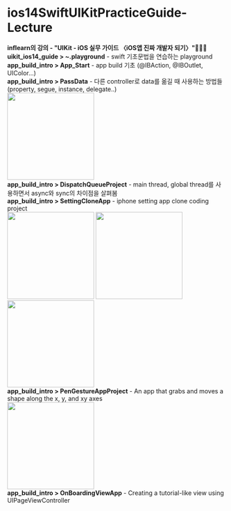 # ios14SwiftUIKitPracticeGuide-Lecture
<!DOCTYPE html>
<html lang="ko">
<head>
    <meta charset="UTF-8">
    <meta http-equiv="X-UA-Compatible" content="IE=edge">
    <meta name="viewport" content="width=device-width, initial-scale=1.0">
</head>
<body>
    <div class="content">
        <b>inflearn의 강의 - "UIKit - iOS 실무 가이드 〈iOS앱 진짜 개발자 되기〉"👩‍💻📱</b><br/>
        <b>uikit_ios14_guide > ~.playground</b> - swift 기초문법을 연습하는 playground<br/>
        <b>app_build_intro > App_Start</b> - app build 기초 (@IBAction, @IBOutlet, UIColor...)<br/>
        <b>app_build_intro > PassData</b> - 다른 controller로 data를 옮길 때 사용하는 방법들 (property, segue, instance, delegate..)<br/>
        <img src = "https://user-images.githubusercontent.com/60338309/151661525-ac969feb-63a3-49b6-a6b9-cc5ebe0134c5.png" width="200"/><br/>
        <b>app_build_intro > DispatchQueueProject</b> - main thread, global thread를 사용하면서 async와 sync의 차이점을 살펴봄<br/>
        <b>app_build_intro > SettingCloneApp</b> - iphone setting app clone coding project<br/>
        <img src = "https://user-images.githubusercontent.com/60338309/151661342-24215c02-7738-45ef-9f2f-97cad70cee78.png" width="200"/>
        <img src = "https://user-images.githubusercontent.com/60338309/151661383-33b66820-a7a7-4b29-902c-97cd99cb5bb2.png" width="200"/>
        <img src = "https://user-images.githubusercontent.com/60338309/151661394-c37d3785-f25f-4dbd-b869-9bac1729efde.png" width="200"/><br/>
        <b>app_build_intro > PenGestureAppProject</b> - An app that grabs and moves a shape along the x, y, and xy axes<br/>
         <img src = "https://user-images.githubusercontent.com/60338309/151703084-6e353f35-38d5-46a5-b7ec-2b3c48aa4f73.png" width="200"/><br/>
        <b>app_build_intro > OnBoardingViewApp</b> - Creating a tutorial-like view using UIPageViewController<br/>
    </div>
</body>
</html>

